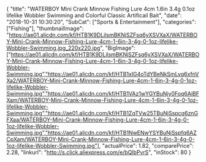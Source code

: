 {
	"title": "WATERBOY Mini Crank Minnow Fishing Lure 4cm 1.6in 3.4g 0.1oz lifelike Wobbler Swimming and Colorful Classic Artificail Bait",
	"date": "2018-10-31 10:30:20",
	"SubCat": ["Sports & Entertainment"],
	"categories": ["Fishing"],
	"thumbnailImage": "https://ae01.alicdn.com/kf/HTB1K9DLilsmBKNjSZFsq6yXSVXaX/WATERBOY-Mini-Crank-Minnow-Fishing-Lure-4cm-1-6in-3-4g-0-1oz-lifelike-Wobbler-Swimming.jpg_220x220.jpg",
	"BigImage": ["https://ae01.alicdn.com/kf/HTB1K9DLilsmBKNjSZFsq6yXSVXaX/WATERBOY-Mini-Crank-Minnow-Fishing-Lure-4cm-1-6in-3-4g-0-1oz-lifelike-Wobbler-Swimming.jpg","https://ae01.alicdn.com/kf/HTB1xIG4oTdYBeNkSmLyq6xfnVXa2/WATERBOY-Mini-Crank-Minnow-Fishing-Lure-4cm-1-6in-3-4g-0-1oz-lifelike-Wobbler-Swimming.jpg","https://ae01.alicdn.com/kf/HTB1VAz1wYGYBuNjy0Foq6AiBFXam/WATERBOY-Mini-Crank-Minnow-Fishing-Lure-4cm-1-6in-3-4g-0-1oz-lifelike-Wobbler-Swimming.jpg","https://ae01.alicdn.com/kf/HTB1ZqTVw25TBuNjSspcq6znGFXaa/WATERBOY-Mini-Crank-Minnow-Fishing-Lure-4cm-1-6in-3-4g-0-1oz-lifelike-Wobbler-Swimming.jpg","https://ae01.alicdn.com/kf/HTB1NwENwYSYBuNjSspfq6AZCpXam/WATERBOY-Mini-Crank-Minnow-Fishing-Lure-4cm-1-6in-3-4g-0-1oz-lifelike-Wobbler-Swimming.jpg"],
	"actualPrice": 1.82,
	"comparePrice": 2.28,
	"linkurl": "http://s.click.aliexpress.com/e/bQlbPvrS",
	"inStock": 80
}
